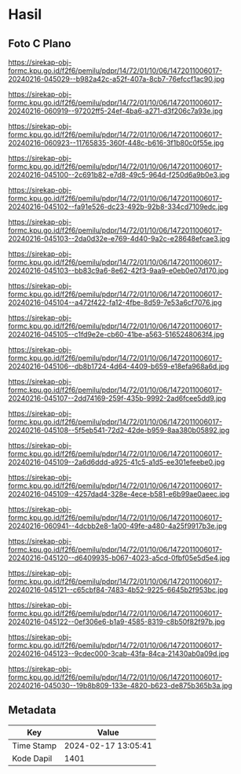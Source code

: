# Hasil

## Foto C Plano

https://sirekap-obj-formc.kpu.go.id/f2f6/pemilu/pdpr/14/72/01/10/06/1472011006017-20240216-045029--b982a42c-a52f-407a-8cb7-76efccf1ac90.jpg

https://sirekap-obj-formc.kpu.go.id/f2f6/pemilu/pdpr/14/72/01/10/06/1472011006017-20240216-060919--97202ff5-24ef-4ba6-a271-d3f206c7a93e.jpg

https://sirekap-obj-formc.kpu.go.id/f2f6/pemilu/pdpr/14/72/01/10/06/1472011006017-20240216-060923--11765835-360f-448c-b616-3f1b80c0f55e.jpg

https://sirekap-obj-formc.kpu.go.id/f2f6/pemilu/pdpr/14/72/01/10/06/1472011006017-20240216-045100--2c691b82-e7d8-49c5-964d-f250d6a9b0e3.jpg

https://sirekap-obj-formc.kpu.go.id/f2f6/pemilu/pdpr/14/72/01/10/06/1472011006017-20240216-045102--fa91e526-dc23-492b-92b8-334cd7109edc.jpg

https://sirekap-obj-formc.kpu.go.id/f2f6/pemilu/pdpr/14/72/01/10/06/1472011006017-20240216-045103--2da0d32e-e769-4d40-9a2c-e28648efcae3.jpg

https://sirekap-obj-formc.kpu.go.id/f2f6/pemilu/pdpr/14/72/01/10/06/1472011006017-20240216-045103--bb83c9a6-8e62-42f3-9aa9-e0eb0e07d170.jpg

https://sirekap-obj-formc.kpu.go.id/f2f6/pemilu/pdpr/14/72/01/10/06/1472011006017-20240216-045104--a472f422-fa12-4fbe-8d59-7e53a6cf7076.jpg

https://sirekap-obj-formc.kpu.go.id/f2f6/pemilu/pdpr/14/72/01/10/06/1472011006017-20240216-045105--c1fd9e2e-cb60-41be-a563-5165248063f4.jpg

https://sirekap-obj-formc.kpu.go.id/f2f6/pemilu/pdpr/14/72/01/10/06/1472011006017-20240216-045106--db8b1724-4d64-4409-b659-e18efa968a6d.jpg

https://sirekap-obj-formc.kpu.go.id/f2f6/pemilu/pdpr/14/72/01/10/06/1472011006017-20240216-045107--2dd74169-259f-435b-9992-2ad6fcee5dd9.jpg

https://sirekap-obj-formc.kpu.go.id/f2f6/pemilu/pdpr/14/72/01/10/06/1472011006017-20240216-045108--5f5eb541-72d2-42de-b959-8aa380b05892.jpg

https://sirekap-obj-formc.kpu.go.id/f2f6/pemilu/pdpr/14/72/01/10/06/1472011006017-20240216-045109--2a6d6ddd-a925-41c5-a1d5-ee301efeebe0.jpg

https://sirekap-obj-formc.kpu.go.id/f2f6/pemilu/pdpr/14/72/01/10/06/1472011006017-20240216-045109--4257dad4-328e-4ece-b581-e6b99ae0aeec.jpg

https://sirekap-obj-formc.kpu.go.id/f2f6/pemilu/pdpr/14/72/01/10/06/1472011006017-20240216-060941--4dcbb2e8-1a00-49fe-a480-4a25f9917b3e.jpg

https://sirekap-obj-formc.kpu.go.id/f2f6/pemilu/pdpr/14/72/01/10/06/1472011006017-20240216-045120--d6409935-b067-4023-a5cd-0fbf05e5d5e4.jpg

https://sirekap-obj-formc.kpu.go.id/f2f6/pemilu/pdpr/14/72/01/10/06/1472011006017-20240216-045121--c65cbf84-7483-4b52-9225-6645b2f953bc.jpg

https://sirekap-obj-formc.kpu.go.id/f2f6/pemilu/pdpr/14/72/01/10/06/1472011006017-20240216-045122--0ef306e6-b1a9-4585-8319-c8b50f82f97b.jpg

https://sirekap-obj-formc.kpu.go.id/f2f6/pemilu/pdpr/14/72/01/10/06/1472011006017-20240216-045123--9cdec000-3cab-43fa-84ca-21430ab0a09d.jpg

https://sirekap-obj-formc.kpu.go.id/f2f6/pemilu/pdpr/14/72/01/10/06/1472011006017-20240216-045030--19b8b809-133e-4820-b623-de875b365b3a.jpg


## Metadata

| Key        | Value               |
| ---------- | ------------------- |
| Time Stamp | 2024-02-17 13:05:41 |
| Kode Dapil | 1401                |



